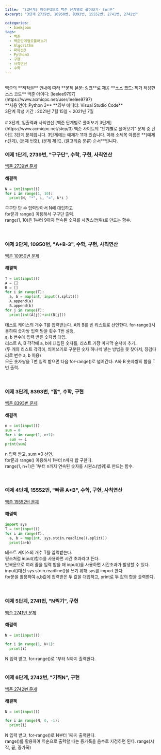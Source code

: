 ```yaml
---
title:  "[3단계] 파이썬3으로 백준 단계별로 풀어보기- for문"
excerpt: "3단계 2739번, 10950번, 8393번, 15552번, 2741번, 2742번"

categories:
  - baekjoon
tags:
  - 백준
  - 백준단계별로풀어보기
  - Algorithm
  - 파이썬3
  - Python3
  - 구현
  - 사칙연산
  - 수학
---
```

<br>
백준의 **저작권** 안내에 따라   
**문제 본문: 링크**로 제공   
**소스 코드: 제가 작성한 소스 코드**   
백준 아이디: [leelee9797](https://www.acmicpc.net/user/leelee9797)
<br>
**사용 언어: Python 3**  
**외부 에디터: Visual Studio Code**  
<br>
3단계 작성 기간 : 2021년 7월 15일 ~ 2021년 7월 
<br>
<br>
# 3단계, 입출력과 사칙연산
[백준 단계별로 풀어보기 3단계](https://www.acmicpc.net/step/3)  
백준 사이트의 "단계별로 풀어보기" 문제 중 난이도 3단계 문제입니다.  
3단계에는 예제가 11개 있습니다.  
아래 소제목 이름은  
**(예제 n단계), (문제 번호), (문제 제목), (알고리즘 분류) 순서**입니다.  
<br>


### 예제 1단계, 2739번, "구구단", 수학, 구현, 사칙연산
[백준 2739번 문제](https://www.acmicpc.net/problem/2739)
#### 해결책 
```python
N = int(input())
for i in range(1, 10):
  print(N, "*", i, "=", N*i )
```
구구단 단 수 입력받아서 N에 대입하고  
for문과 range() 이용해서 구구단 출력.  
range(1, 10)은 1부터 9까지 연속된 숫자를 시퀀스(범위)로 만드는 함수.  
<br>
<br>

### 예제 2단계, 10950번, "A+B\-3", 수학, 구현, 사칙연산
[백준 10950번 문제](https://www.acmicpc.net/problem/10950)
#### 해결책 
```python
T = int(input())
A = []
B = []
for i in range(T):
  a, b = map(int, input().split())
  A.append(a)
  B.append(b)
for j in range(T):
  print(int(A[j])+int(B[j]))
```
테스트 케이스의 개수 T를 입력받는다.
A와 B를 빈 리스트로 선언한다.
for-range()사용하여 숫자쌍 입력 받을 횟수 T번 설정,  
a, b 변수에 입력 받은 숫자쌍 대입.  
리스트 A, B 각각에 a, b에 대입된 숫자를, 리스트 가장 마지막 순서에 추가.  
(두 개의 리스트 각각에, 띄어쓰기로 구분된 숫자 하나씩 넣는 방법을 못 찾아서, 징검다리로 변수 a, b 이용)  
모든 숫자쌍을 T번 입력 받으면 다음 for-range()로 넘어간다.
A와 B 숫자쌍의 합을 T번 출력.  
<br>
<br>

### 예제 3단계, 8393번, "합", 수학, 구현
[백준 8393번 문제](https://www.acmicpc.net/problem/8393)
#### 해결책 
```python
n = int(input())
sum = 0
for i in range(1, n+1):
  sum += i
print(sum)
```
n 입력 받고, sum =0 선언.   
for문과 range() 이용해서 1부터 n까지 합 구한다.  
range(1, n\+1)은 1부터 n까지 연속된 숫자를 시퀀스(범위)로 만드는 함수.  
<br>
<br>

### 예제 4단계, 15552번, "빠른 A\+B", 수학, 구현, 사칙연산
[백준 15552번 문제](https://www.acmicpc.net/problem/15552)
#### 해결책 
```python
import sys
T = int(input())
for i in range(T):
  a, b = map(int, sys.stdin.readline().split())
  print(a+b)
```
테스트 케이스의 개수 T를 입력받는다.  
평소처럼 input()함수를 사용하면 시간 초과라고 뜬다.  
반복문으로 여러 줄을 입력 받을 때 input()을 사용하면 시간초과가 발생할 수 있다.  
input()대신 sys.stdin.readline()을 쓰기 위해 sys를 import 한다.  
for문을 활용하여 a,b값에 입력받은 두 값을 대입하고, print로 두 값의 합을 출력한다.  
<br>
<br>
### 예제 5단계, 2741번, "N찍기", 구현
[백준 2741번 문제](https://www.acmicpc.net/problem/2741)
#### 해결책 
```python
N = int(input())

for i in range(1, N+1):
  print(i)
```
N 입력 받고, for-range()로 1부터 N까지 출력한다.
<br>
<br>

### 예제 6단계, 2742번, "기찍N", 구현
[백준 2742번 문제](https://www.acmicpc.net/problem/2742)
#### 해결책 
```python
N = int(input())

for i in range(N, 0, -1):
  print(i)
```
N 입력 받고, for-range()로 N부터 1까지 출력한다.  
range()를 활용하여 역순으로 출력할 때는 증가폭을 음수로 지정하면 된다.
range(시작, 끝, 증가폭)  
<br>
<br>





